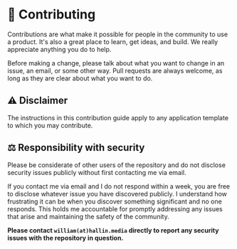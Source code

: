 # 🤝 Contributing

Contributions are what make it possible for people in the community to use a product. It's also a great place to learn, get ideas, and build. We really appreciate anything you do to help.

Before making a change, please talk about what you want to change in an issue, an email, or some other way. Pull requests are always welcome, as long as they are clear about what you want to do.

## ⚠️ Disclaimer

The instructions in this contribution guide apply to any application template to which you may contribute.

## ⚖️ Responsibility with security

Please be considerate of other users of the repository and do not disclose security issues publicly without first contacting me via email.

If you contact me via email and I do not respond within a week, you are free to disclose whatever issue you have discovered publicly. I understand how frustrating it can be when you discover something significant and no one responds. This holds me accountable for promptly addressing any issues that arise and maintaining the safety of the community.

**Please contact `william(at)hallin.media` directly to report any security issues with the repository in question.**
